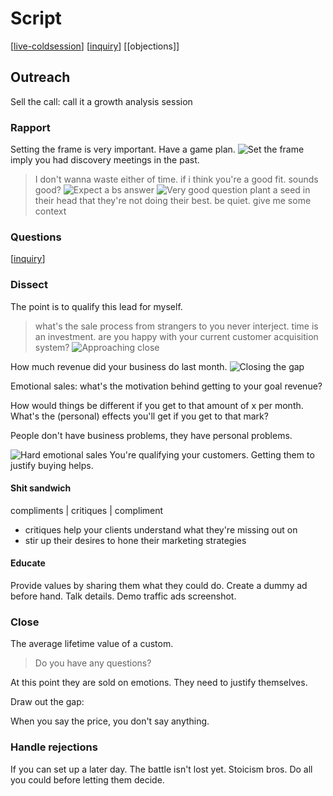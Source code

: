 # Script
[[live-coldsession]]
[[inquiry]]
[[objections]]
## Outreach
Sell the call: call it a growth analysis session

### Rapport
Setting the frame is very important. Have a game plan.
![Set the frame](images/mpv-shot0008.jpg)
imply you had discovery meetings in the past. 
> I don't wanna waste either of time.
if i think you're a good fit.
sounds good?
![Expect a bs answer](images/mpv-shot0009.jpg)
![Very good question](images/mpv-shot0010.jpg)
plant a seed in their head that they're not doing their best. be quiet.
>give me some context

### Questions
[[inquiry]]

### Dissect
The point is to qualify this lead for myself.
>what's the sale process from strangers to you
never interject. time is an investment.
>are you happy with your current customer acquisition system?
![Approaching close](images/mpv-shot0011.jpg)

How much revenue did your business do last month.
![Closing the gap](images/mpv-shot0012.jpg)

Emotional sales: what's the motivation behind getting to your goal revenue?

How would things be different if you get to that amount of x per month. What's the (personal) effects you'll get if you get to that mark?

People don't have business problems, they have personal problems.

![Hard emotional sales](images/mpv-shot0013.jpg)
You're qualifying your customers.
Getting them to justify buying helps.

#### Shit sandwich
compliments | critiques | compliment
- critiques help your clients understand what they're missing out on
- stir up their desires to hone their marketing strategies

#### Educate
Provide values by sharing them what they could do. 
Create a dummy ad before hand.
Talk details. Demo traffic ads screenshot.
### Close   
The average lifetime value of a custom.
  
> Do you have any questions?

At this point they are sold on emotions. They need to justify themselves. 

Draw out the gap:

When you say the price, you don't say anything.

### Handle rejections
If you can set up a later day. The battle isn't lost yet. Stoicism bros. Do all you could before letting them decide.


[//begin]: # "Autogenerated link references for markdown compatibility"
[live-coldsession]: live-coldsession.md "Live Cold Session"
[inquiry]: inquiry.md "Inquiry"
[qualification]: qualification.md "qualification"
[//end]: # "Autogenerated link references"